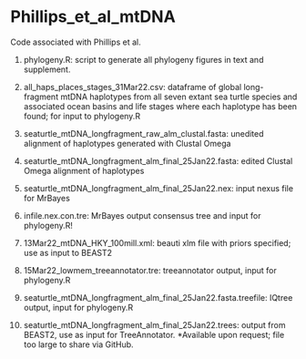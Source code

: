 # Phillips_et_al_mtDNA
Code associated with Phillips et al.

1. phylogeny.R: script to generate all phylogeny figures in text and supplement.

2. all_haps_places_stages_31Mar22.csv: dataframe of global long-fragment mtDNA haplotypes from all seven extant sea turtle species and associated ocean basins and life stages where each haplotype has been found; for input to phylogeny.R

3. seaturtle_mtDNA_longfragment_raw_alm_clustal.fasta: unedited alignment of haplotypes generated with Clustal Omega

4. seaturtle_mtDNA_longfragment_alm_final_25Jan22.fasta: edited Clustal Omega alignment of haplotypes

5. seaturtle_mtDNA_longfragment_alm_final_25Jan22.nex: input nexus file for MrBayes

6. infile.nex.con.tre: MrBayes output consensus tree and input for phylogeny.R!

7. 13Mar22_mtDNA_HKY_100mill.xml: beauti xlm file with priors specified; use as input to BEAST2

8. 15Mar22_lowmem_treeannotator.tre: treeannotator output, input for phylogeny.R

9. seaturtle_mtDNA_longfragment_alm_final_25Jan22.fasta.treefile: IQtree output, input for phylogeny.R

10. seaturtle_mtDNA_longfragment_alm_final_25Jan22.trees: output from BEAST2, use as input for TreeAnnotator. *Available upon request; file too large to share via GitHub.
